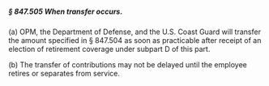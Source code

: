 ##### § 847.505 When transfer occurs. #####

(a) OPM, the Department of Defense, and the U.S. Coast Guard will transfer the amount specified in § 847.504 as soon as practicable after receipt of an election of retirement coverage under subpart D of this part.

(b) The transfer of contributions may not be delayed until the employee retires or separates from service.